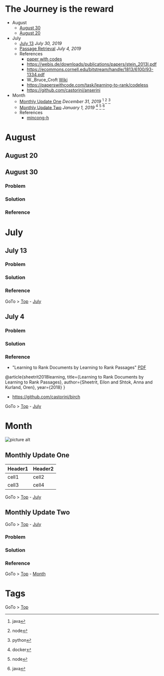 # The Journey is the reward


- August
  - [August 30](#august-30) 
  - [August 20](#august-20) 
- July
  - [July 13](#july-13) _July 30, 2019_ 
  - [Passage Retrieval](#july-4) _July 4, 2019_ 
  - References
    - [paper with codes](https://paperswithcode.com/)   
    - https://webis.de/downloads/publications/papers/stein_2013l.pdf
    - https://ecommons.cornell.edu/bitstream/handle/1813/6100/93-1334.pdf
    - W._Bruce_Croft [Wiki](https://en.wikipedia.org/wiki/W._Bruce_Croft)
    - https://paperswithcode.com/task/learning-to-rank/codeless
    - https://github.com/castorini/anserini    
- Month
  - [Monthly Update One](#monthly-update-one) _December 31, 2019_ [^java] [^node] [^python] 
  - [Monthly Update Two](#monthly-update-two) _January 1, 2019_ [^docker] [^node] [^java]  
  - References
    - [mincong-h](https://mincong-h.github.io/)   
  

# August

## August 20 

## August 30 

### Problem

### Solution

### Reference



# July

## July 13

### Problem

### Solution

### Reference


GoTo > [Top](#the-journey-is-the-reward) - [July](#july)

## July 4

### Problem

### Solution

### Reference

- "Learning to Rank Documents by Learning to Rank Passages" [PDF](https://web.iem.technion.ac.il/images/user-files/orenk/IE_IS_2018_03.pdf)

@article{sheetrit2018learning,
  title={Learning to Rank Documents by Learning to Rank Passages},
  author={Sheetrit, Eilon and Shtok, Anna and Kurland, Oren},
  year={2018}
}
- https://github.com/castorini/birch



GoTo > [Top](#the-journey-is-the-reward) - [July](#july)


# Month

![picture alt](http://www.brightlightpictures.com/assets/images/portfolio/thethaw_header.jpg "Title is optional")


## Monthly Update One

Header1 | Header2
--------|--------
cell1   | cell2
cell3   | cell4

GoTo > [Top](#the-journey-is-the-reward) - [July](#july)

## Monthly Update Two

GoTo > [Top](#the-journey-is-the-reward) - [July](#july)

### Problem

### Solution

### Reference

GoTo > [Top](#the-journey-is-the-reward) - [Month](#month)

# Tags

[^docker]: docker 

[^java]: java 

[^node]: node 

[^python]: python

GoTo > [Top](#the-journey-is-the-reward) 
